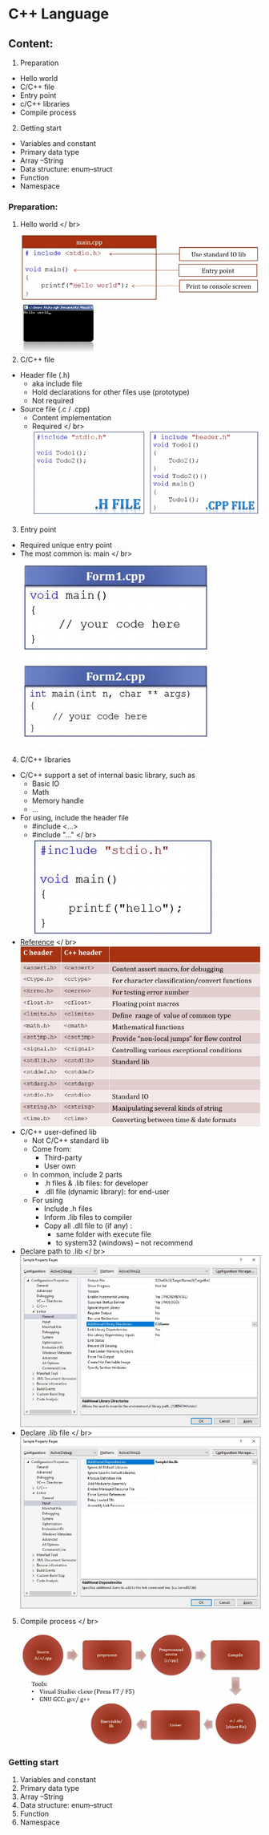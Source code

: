 # C++ Language
## Content:
1. Preparation
- Hello world
- C/C++ file
- Entry point 
- c/C++ libraries
- Compile process
2. Getting start
- Variables and constant
- Primary data type
- Array –String
- Data structure: enum–struct
- Function
- Namespace

### Preparation:
1. Hello world
</ br>
![helloworld](image.png)
2. C/C++ file
- Header file (.h)
    - aka include file
    - Hold declarations for other files use
(prototype)
    - Not required
- Source file (.c / .cpp)
    - Content implementation
    - Required 
</ br>
![files](image-1.png)
3. Entry point 
- Required unique entry point
- The most common is: main
</ br>
![alt text](image-2.png)
4. C/C++ libraries
- C/C++ support a set of internal basic library, such as
    - Basic IO
    - Math
    - Memory handle
    - …
- For using, include the header file
    - #include <…>
    - #include "…"
</ br>
![alt text](image-3.png)
- [Reference](http://www.cplusplus.com/reference/)
</ br>
![alt text](image-4.png)
- C/C++ user-defined lib
    - Not C/C++ standard lib
    - Come from:
        - Third-party
        - User own
    - In common, include 2 parts
        - .h files & .lib files: for developer
        - .dll file (dynamic library): for end-user
    - For using
        - Include .h files
        - Inform .lib files to compiler
        - Copy all .dll file to (if any) :
            - same folder with execute file
            - to system32 (windows) – not recommend
- Declare path to .lib
</ br>
![alt text](image-5.png)
- Declare .lib file
</ br>
![alt text](image-6.png)
5. Compile process
</ br>
![alt text](image-7.png)
### Getting start
1. Variables and constant
2. Primary data type
3. Array –String
4. Data structure: enum–struct
5. Function
6. Namespace